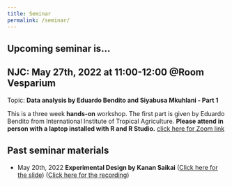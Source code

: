 ```yaml
---
title: Seminar
permalink: /seminar/
--- 
```


## Upcoming seminar is...

## NJC: May 27th, 2022 at 11:00-12:00 @Room Vesparium

Topic: **Data analysis by Eduardo Bendito and Siyabusa Mkuhlani - Part 1**


This is a three week **hands-on** workshop. The first part is given by Eduardo Bendito from International Institute of Tropical Agriculture. **Please attend in person with a laptop installed with R and R Studio.** [click here for Zoom link](https://us02web.zoom.us/j/83183130865?pwd=MHJPWXZrckJMVDZqOGlvdnpjV1R1QT09)





## Past seminar materials

- May 20th, 2022 **Experimental Design by Kanan Saikai**
([Click here for the slide](./presentation/ExperimentalDesign_ByKananSaikai_NJC052022.pdf))
([Click here for the recording](https://us02web.zoom.us/rec/share/u7Bi82DvM2YIa8EWSie1A0ahgmDOne4daO6bxjVGpqnA1ZAiTdbhvw1WbYQSQyTg.xdr9Lyf-pNQ-DjoR))
